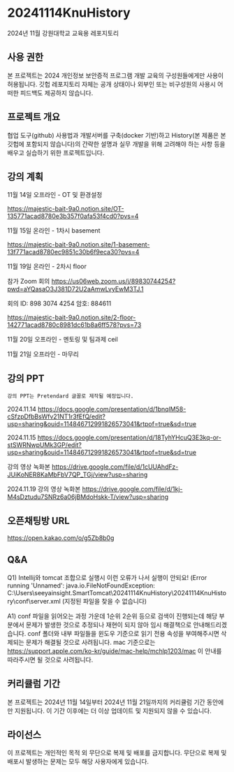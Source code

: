 # 20241114KnuHistory
2024년 11월 강원대학교 교육용 레포지토리

## 사용 권한

본 프로젝트는 2024 개인정보 보안증적 프로그램 개발 교육의 구성원들에게만 사용이 허용됩니다. 깃헙 레포지토리 자체는 공개 상태이나 외부인 또는 비구성원의 사용시 어떠한 피드백도 제공하지 않습니다.

## 프로젝트 개요

협업 도구(github) 사용법과 개발서버를 구축(docker 기반)하고 History(본 제품은 본 깃헙에 포함되지 않습니다)의 간략한 설명과 실무 개발을 위해 고려해야 하는 사항 등을 배우고 실습하기 위한 프로젝트입니다.

## 강의 계획

11월 14일 오프라인 - OT 및 환경설정

https://majestic-bait-9a0.notion.site/OT-135771acad8780e3b357f0afa53f4cd0?pvs=4

11월 15일 온라인 - 1차시 basement

https://majestic-bait-9a0.notion.site/1-basement-13f771acad8780ec9851c30b6f9eca30?pvs=4

11월 19일 온라인 - 2차시 floor

참가 Zoom 회의
https://us06web.zoom.us/j/89830744254?pwd=aYQasaO3J381D72U2aAmwLvyEwM3TJ.1

회의 ID: 898 3074 4254
암호: 884611

https://majestic-bait-9a0.notion.site/2-floor-142771acad8780c8981dc61b8a6ff578?pvs=73

11월 20일 오프라인 - 멘토링 및 팀과제 ceil

11월 21일 오프라인 - 마무리

## 강의 PPT

    강의 PPT는 Pretendard 글꼴로 제작될 예정입니다. 

2024.11.14
https://docs.google.com/presentation/d/1bnqlM58-cSfzpDfbBsWfv21NT1r3fEfQ/edit?usp=sharing&ouid=114846712991826573041&rtpof=true&sd=true

2024.11.15
https://docs.google.com/presentation/d/18TyhYHcuQ3E3kq-or-stSWRNwpUMk3GP/edit?usp=sharing&ouid=114846712991826573041&rtpof=true&sd=true

강의 영상 녹화본
https://drive.google.com/file/d/1cUUAhdFz-JUiKoNER8KaMbFbV7QP_TGj/view?usp=sharing

2024.11.19
강의 영상 녹화본
https://drive.google.com/file/d/1kj-M4sDztudu7SNRz6a06jBMdoHskk-T/view?usp=sharing

## 오픈채팅방 URL

https://open.kakao.com/o/g5Zb8b0g

## Q&A

Q1) Intellij와 tomcat 조합으로 실행시 이런 오류가 나서 실행이 안되요! (Error running 'Unnamed': java.io.FileNotFoundException: C:\Users\seeyainsight\.SmartTomcat\20241114KnuHistory\20241114KnuHistory\conf\server.xml (지정된 파일을 찾을 수 없습니다)

A1) conf 파일을 읽어오는 과정 가운데 1순위 2순위 등으로 검색이 진행되는데 해당 부분에서 문제가 발생한 것으로 추정되나 재현이 되지 않아 임시 해결책으로 안내해드리겠습니다.
    conf 폴더와 내부 파일들을 윈도우 기준으로 읽기 전용 속성을 부여해주시면 삭제되는 문제가 해결될 것으로 사려됩니다.
    mac 기준으로는 https://support.apple.com/ko-kr/guide/mac-help/mchlp1203/mac 이 안내를 따라주시면 될 것으로 사려됩니다.

## 커리큘럼 기간

본 프로젝트는 2024년 11월 14일부터 2024년 11월 21일까지의 커리큘럼 기간 동안에만 지원됩니다. 이 기간 이후에는 더 이상 업데이트 및 지원되지 않을 수 있습니다.

## 라이선스

이 프로젝트는 개인적인 목적 외 무단으로 복제 및 배포를 금지합니다. 무단으로 복제 및 배포시 발생하는 문제는 모두 해당 사용자에게 있습니다.
